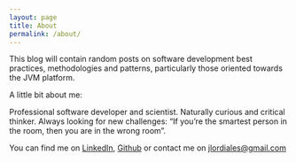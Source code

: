 ```yaml
---
layout: page
title: About
permalink: /about/
---
```

This blog will contain random posts on software development best practices, methodologies and patterns, 
particularly those oriented towards the JVM platform.

A little bit about me: 

Professional software developer and scientist. Naturally curious and critical thinker. 
Always looking for new challenges: “If you’re the smartest person in the room, then you are in the wrong room”.

You can find me on [LinkedIn](http://br.linkedin.com/in/jordiales/), [Github](https://github.com/jlordiales) or contact me on jlordiales@gmail.com

